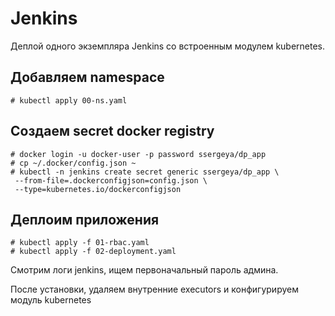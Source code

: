 # Jenkins

Деплой одного экземпляра Jenkins со встроенным модулем
kubernetes.


## Добавляем namespace

    # kubectl apply 00-ns.yaml

## Создаем secret docker registry

    # docker login -u docker-user -p password ssergeya/dp_app
    # cp ~/.docker/config.json ~
    # kubectl -n jenkins create secret generic ssergeya/dp_app \
     --from-file=.dockerconfigjson=config.json \
     --type=kubernetes.io/dockerconfigjson

## Деплоим приложения

    # kubectl apply -f 01-rbac.yaml
    # kubectl apply -f 02-deployment.yaml

Смотрим логи jenkins, ищем первоначальный пароль админа.

После установки, удаляем внутренние executors и конфигурируем модуль kubernetes


